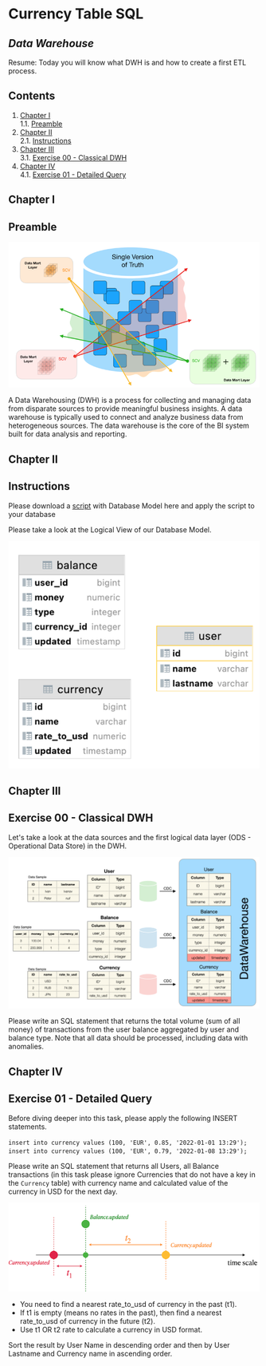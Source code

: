 # Currency Table SQL

## _Data Warehouse_

Resume: Today you will know what DWH is and how to create a first ETL process.

## Contents

1. [Chapter I](#chapter-i) \
    1.1. [Preamble](#preamble)
2. [Chapter II](#chapter-ii) \
    2.1. [Instructions](#instructions)
3. [Chapter III](#chapter-iii) \
    3.1. [Exercise 00 - Classical DWH](#exercise-00-classical-dwh)  
4. [Chapter IV](#chapter-iv) \
    4.1. [Exercise 01 - Detailed Query](#exercise-01-detailed-query)  

## Chapter I
## Preamble

![T01_01](misc/images/DWH.png)

A Data Warehousing (DWH) is a process for collecting and managing data from disparate sources to provide meaningful business insights. A data warehouse is typically used to connect and analyze business data from heterogeneous sources. The data warehouse is the core of the BI system built for data analysis and reporting.

## Chapter II
## Instructions

Please download a [script](src/database/model.sql) with Database Model here and apply the script to your database

Please take a look at the Logical View of our Database Model.

![T01_06](misc/images/tables.png)

## Chapter III
## Exercise 00 - Classical DWH

Let's take a look at the data sources and the first logical data layer (ODS - Operational Data Store) in the DWH.

![T01_06](misc/images/ODS.png)

Please write an SQL statement that returns the total volume (sum of all money) of transactions from the user balance aggregated by user and balance type. Note that all data should be processed, including data with anomalies. 

## Chapter IV
## Exercise 01 - Detailed Query

Before diving deeper into this task, please apply the following INSERT statements.

`insert into currency values (100, 'EUR', 0.85, '2022-01-01 13:29');`
`insert into currency values (100, 'EUR', 0.79, '2022-01-08 13:29');`

Please write an SQL statement that returns all Users, all Balance transactions (in this task please ignore Currencies that do not have a key in the `Currency` table) with currency name and calculated value of the currency in USD for the next day.

![T01_06](misc/images/currency.png)

- You need to find a nearest rate_to_usd of currency in the past (t1).
- If t1 is empty (means no rates in the past), then find a nearest rate_to_usd of currency in the future (t2).
- Use t1 OR t2 rate to calculate a currency in USD format.

Sort the result by User Name in descending order and then by User Lastname and Currency name in ascending order.

